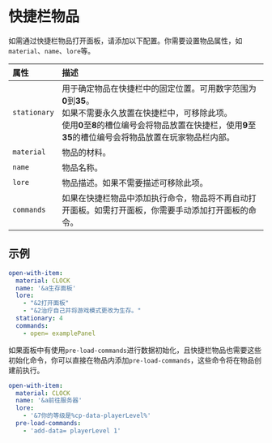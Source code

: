 # 快捷栏物品

如需通过快捷栏物品打开面板，请添加以下配置。你需要设置物品属性，如`material`、`name`、`lore`等。

| 属性           | 描述                                                                                                                                    |
|:-------------|:--------------------------------------------------------------------------------------------------------------------------------------|
| `stationary` | 用于确定物品在快捷栏中的固定位置。可用数字范围为**0**到**35**。<br />如果不需要永久放置在快捷栏中，可移除此项。<br />使用**0**至**8**的槽位编号会将物品放置在快捷栏，使用**9**至**35**的槽位编号会将物品放置在玩家物品栏内部。 |
| `material`   | 物品的材料。                                                                                                                                |
| `name`       | 物品名称。                                                                                                                                 |
| `lore`       | 物品描述。如果不需要描述可移除此项。                                                                                                                    |
| `commands`   | 如果在快捷栏物品中添加执行命令，物品将不再自动打开面板。如需打开面板，你需要手动添加打开面板的命令。                                                                                    |

## 示例

```yaml
open-with-item:
  material: CLOCK
  name: '&a生存面板'
  lore:
    - "&2打开面板"
    - "&2治疗自己并将游戏模式更改为生存。"
  stationary: 4
  commands:
    - open= examplePanel
```

如果面板中有使用`pre-load-commands`进行数据初始化，且快捷栏物品也需要这些初始化命令，你可以直接在物品内添加`pre-load-commands`，这些命令将在物品创建前执行。

```yaml
open-with-item:
  material: CLOCK
  name: '&a前往服务器'
  lore:
    - '&7你的等级是%cp-data-playerLevel%'
  pre-load-commands:
    - 'add-data= playerLevel 1'
```